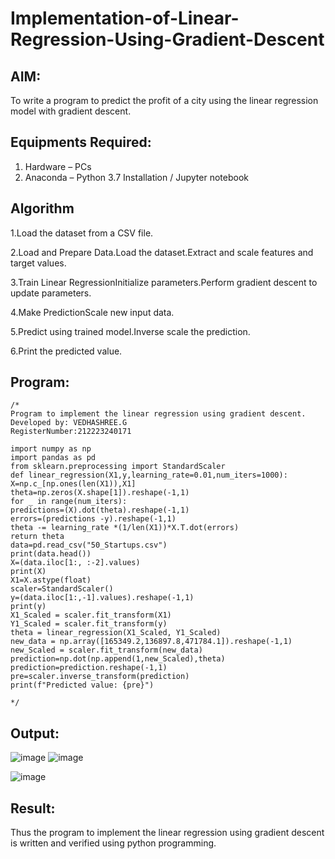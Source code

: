 # Implementation-of-Linear-Regression-Using-Gradient-Descent

## AIM:
To write a program to predict the profit of a city using the linear regression model with gradient descent.
## Equipments Required:
1. Hardware – PCs
2. Anaconda – Python 3.7 Installation / Jupyter notebook

## Algorithm
1.Load the dataset from a CSV file.

2.Load and Prepare Data.Load the dataset.Extract and scale features and target values.

3.Train Linear RegressionInitialize parameters.Perform gradient descent to update parameters.

4.Make PredictionScale new input data.

5.Predict using trained model.Inverse scale the prediction.

6.Print the predicted value.

## Program:
```
/*
Program to implement the linear regression using gradient descent.
Developed by: VEDHASHREE.G
RegisterNumber:212223240171

import numpy as np
import pandas as pd
from sklearn.preprocessing import StandardScaler
def linear_regression(X1,y,learning_rate=0.01,num_iters=1000):
X=np.c_[np.ones(len(X1)),X1]
theta=np.zeros(X.shape[1]).reshape(-1,1)
for _ in range(num_iters):
predictions=(X).dot(theta).reshape(-1,1)
errors=(predictions -y).reshape(-1,1)
theta -= learning_rate *(1/len(X1))*X.T.dot(errors)
return theta
data=pd.read_csv("50_Startups.csv")
print(data.head())
X=(data.iloc[1:, :-2].values)
print(X)
X1=X.astype(float)
scaler=StandardScaler()
y=(data.iloc[1:,-1].values).reshape(-1,1)
print(y)
X1_Scaled = scaler.fit_transform(X1)
Y1_Scaled = scaler.fit_transform(y)
theta = linear_regression(X1_Scaled, Y1_Scaled)
new_data = np.array([165349.2,136897.8,471784.1]).reshape(-1,1)
new_Scaled = scaler.fit_transform(new_data)
prediction=np.dot(np.append(1,new_Scaled),theta)
prediction=prediction.reshape(-1,1)
pre=scaler.inverse_transform(prediction)
print(f"Predicted value: {pre}")

*/
```

## Output:
![image](https://github.com/user-attachments/assets/9db38b4c-8852-407f-a51c-0a7d811e5ff1)
![image](https://github.com/user-attachments/assets/3ec27050-4ba3-4823-aabe-53135c2c4fbd)



![image](https://github.com/user-attachments/assets/76be3806-51e1-4175-ab7b-32ee7e833be1)


## Result:
Thus the program to implement the linear regression using gradient descent is written and verified using python programming.
